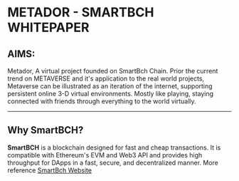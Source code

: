 # METADOR - SMARTBCH  WHITEPAPER

## AIMS:

Metador, A virtual project founded on SmartBch Chain. Prior the current trend on METAVERSE and it's application to the real world projects, Metaverse can be illustrated as an iteration of the internet, supporting persistent online 3-D virtual environments. Mostly like playing, staying connected with friends through everything to the world virtually.

****

## Why SmartBCH?

**SmartBCH** is a blockchain designed for fast and cheap transactions. It is compatible with Ethereum's EVM and Web3 API and provides high throughput for DApps in a fast, secure, and decentralized manner. More reference [SmartBch Website](https://smartbch.org/ "SmartBch Website")
